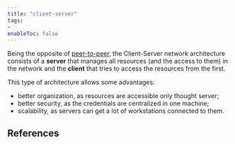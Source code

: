 ```yaml
---
title: "client-server"
tags:
- 
enableToc: false
---
```


Being the opposite of [peer-to-peer](notes/peer-to-peer.md), the Client-Server network architecture consists of a **server** that manages all resources (and the access to them) in the network and the **client** that tries to access the resources from the first.

This type of architecture allows some advantages:
- better organization, as resources are accessible only thought server;
- better security, as the credentials are centralized in one machine;
- scalability, as servers can get a lot of workstations connected to them.

## References

